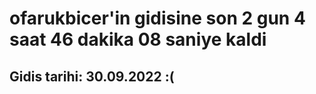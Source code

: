# ofarukbicer'in gidisine son 2 gun 4 saat 46 dakika 08 saniye kaldi

## Gidis tarihi: 30.09.2022 :(